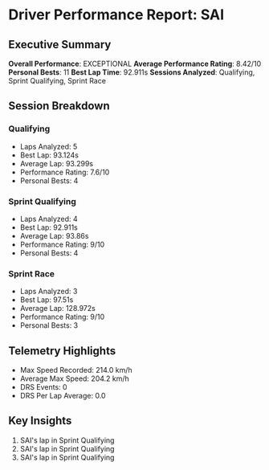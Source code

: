 # Driver Performance Report: SAI
## Executive Summary
**Overall Performance**: EXCEPTIONAL
**Average Performance Rating**: 8.42/10
**Personal Bests**: 11
**Best Lap Time**: 92.911s
**Sessions Analyzed**: Qualifying, Sprint Qualifying, Sprint Race

## Session Breakdown
### Qualifying
- Laps Analyzed: 5
- Best Lap: 93.124s
- Average Lap: 93.299s
- Performance Rating: 7.6/10
- Personal Bests: 4

### Sprint Qualifying
- Laps Analyzed: 4
- Best Lap: 92.911s
- Average Lap: 93.86s
- Performance Rating: 9/10
- Personal Bests: 4

### Sprint Race
- Laps Analyzed: 3
- Best Lap: 97.51s
- Average Lap: 128.972s
- Performance Rating: 9/10
- Personal Bests: 3

## Telemetry Highlights
- Max Speed Recorded: 214.0 km/h
- Average Max Speed: 204.2 km/h
- DRS Events: 0
- DRS Per Lap Average: 0.0

## Key Insights
1. SAI's lap in Sprint Qualifying
2. SAI's lap in Sprint Qualifying
3. SAI's lap in Sprint Qualifying

